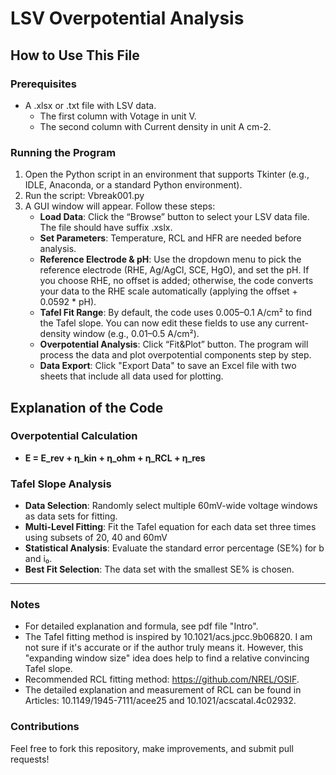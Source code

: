 # LSV Overpotential Analysis

## How to Use This File

### Prerequisites

- A .xlsx or .txt file with LSV data.
   - The first column with Votage in unit V.
   - The second column with Current density in unit A cm-2.

### Running the Program
1. Open the Python script in an environment that supports Tkinter (e.g., IDLE, Anaconda, or a standard Python environment).
2. Run the script: Vbreak001.py
3. A GUI window will appear. Follow these steps:
   - **Load Data**: Click the “Browse” button to select your LSV data file. The file should have suffix .xslx.
   - **Set Parameters**: Temperature, RCL and HFR are needed before analysis.
   - **Reference Electrode & pH**: Use the dropdown menu to pick the reference electrode (RHE, Ag/AgCl, SCE, HgO), and set the pH. If you choose RHE, no offset is added; otherwise, the code converts your data to the RHE scale automatically (applying the offset + 0.0592 * pH).
   - **Tafel Fit Range**: By default, the code uses 0.005–0.1 A/cm² to find the Tafel slope. You can now edit these fields to use any current-density window (e.g., 0.01–0.5 A/cm²).
   - **Overpotential Analysis**: Click “Fit&Plot” button. The program will process the data and plot overpotential components step by step.
   - **Data Export**: Click "Export Data" to save an Excel file with two sheets that include all data used for plotting.

## Explanation of the Code

### Overpotential Calculation
- **E = E_rev + η_kin + η_ohm + η_RCL + η_res**

### Tafel Slope Analysis
- **Data Selection**: Randomly select multiple 60mV-wide voltage windows as data sets for fitting.
- **Multi-Level Fitting**: Fit the Tafel equation for each data set three times using subsets of 20, 40 and 60mV
- **Statistical Analysis**: Evaluate the standard error percentage (SE%) for b and i₀.
- **Best Fit Selection**: The data set with the smallest SE% is chosen.

---
### Notes
- For detailed explanation and formula, see pdf file "Intro".
- The Tafel fitting method is inspired by 10.1021/acs.jpcc.9b06820. I am not sure if it's accurate or if the author truly means it. However, this "expanding window size" idea does help to find a relative convincing Tafel slope.
- Recommended RCL fitting method: https://github.com/NREL/OSIF.
- The detailed explanation and measurement of RCL can be found in Articles: 10.1149/1945-7111/acee25 and 10.1021/acscatal.4c02932. 

### Contributions
Feel free to fork this repository, make improvements, and submit pull requests!
